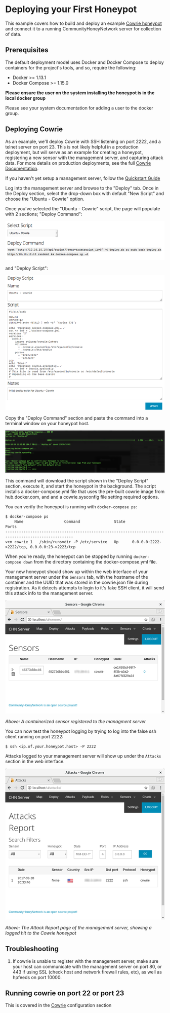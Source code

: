 Deploying your First Honeypot
=============================

This example covers how to build and deploy an example [Cowrie honeypot](http://www.micheloosterhof.com/cowrie/) and connect it to a running CommunityHoneyNetwork server for collection of data.

## Prerequisites

The default deployment model uses Docker and Docker Compose to deploy containers for the project's tools, and so, require the following:

* Docker >= 1.13.1
* Docker Compose >= 1.15.0

**Please ensure the user on the system installing the honeypot is in the local
 docker group**
 
 Please see your system documentation for adding a user to the docker group.

## Deploying Cowrie

As an example, we'll deploy Cowrie with SSH listening on port 2222, and a 
telnet server on port 23.  This is not likely helpful in a production 
deployment, but will serve as an example for creating a honeypot, registering
 a new sensor with the management server, and capturing attack data.  For 
 more details on production deployments, see the full [Cowrie Documentation](cowrie.md).

If you haven't yet setup a management server, follow the [Quickstart Guide](quickstart.md)

Log into the management server and browse to the "Deploy" tab. Once in the 
Deploy section, select the drop-down box with default "New Script" and choose
 the "Ubuntu - Cowrie" option.

Once you've selected the "Ubuntu - Cowrie" script, the page will populate 
with 2 sections; "Deploy Command":

![Deploy](img/select_cowrie.png)

and "Deploy Script": 

![Script](img/cowrie_deploy_script.png)

Copy the "Deploy Command" section and paste the command into a terminal window on your 
honeypot host.

![Script_Output](img/script_output.png)

This command will download the script shown in the "Deploy Script" 
section, execute it, and start the honeypot in the background. The 
script installs a docker-compose.yml file that uses the pre-built cowrie 
image from hub.docker.com, and and a cowrie.sysconfig file setting required 
options.

You can verify the honeypot is running with `docker-compose ps`:

    $ docker-compose ps
        Name                  Command               State                      Ports                    
    ----------------------------------------------------------------------------------------------------
    vcm_cowrie_1   /sbin/runsvdir -P /etc/service   Up      0.0.0.0:2222->2222/tcp, 0.0.0.0:23->2223/tcp 


When you're ready, the honeypot can be stopped by running `docker-compose down` from the directory containing the docker-compose.yml file.

Your new honeypot should show up within the web interface of your management server under the `Sensors` tab, with the hostname of the container and the UUID that was stored in the cowrie.json file during registration.  As it detects attempts to login to it's fake SSH client, it will send this attack info to the management server.

![Sensors](img/sensors.png)

*Above: A containerized sensor registered to the managment server*

You can now test the honeypot logging by trying to log into the false ssh client running on port 2222:

    $ ssh <ip.of.your.honeypot.host> -P 2222

Attacks logged to your management server will show up under the `Attacks` section in the web interface.

![Attacks](img/attacks.png)

*Above: The Attack Report page of the management server, showing a logged hit to the Cowrie honeypot*


## Troubleshooting

1. If cowrie is unable to register with the management server, make sure your host can communicate with the management server on port 80, or 443 if using SSL (check host and network firewall rules, etc), as well as hpfeeds on port 10000.

## Running cowrie on port 22 or port 23
This is covered in the [Cowrie](cowrie.md#running-cowrie-on-port-2223) configuration section
